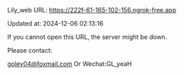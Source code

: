 Lily_web URL: https://222f-61-165-102-156.ngrok-free.app

Updated at: 2024-12-06 02:13:16

If you cannot open this URL, the server might be down.

Please contact: 

goley04@foxmail.com Or Wechat:GL_yeaH
